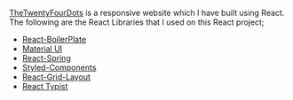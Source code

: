 <a href="https://thetwentyfourdots.com/">TheTwentyFourDots</a> is a responsive website which I have built using React.
The following are the React Libraries that I used on this React project;

<ul>
	<li><a href="https://github.com/react-boilerplate/react-boilerplate">React-BoilerPlate</a></li>
	<li><a href="https://material-ui.com/">Material UI</a></li>
	<li><a href="https://react-spring.io/">React-Spring</a></li>
	<li><a href="https://www.styled-components.com/">Styled-Components</a></li>
	<li><a href="https://www.npmjs.com/package/react-grid-layout">React-Grid-Layout</a></li>
	<li><a href="https://www.npmjs.com/package/react-typist">React Typist</a></li>
</ul>